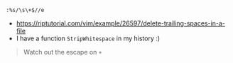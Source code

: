 ```vim
:%s/\s\+$//e
```

* https://riptutorial.com/vim/example/26597/delete-trailing-spaces-in-a-file
* I have a function `StripWhitespace` in my history :)

> Watch out the escape on `+`
